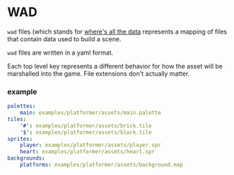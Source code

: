 # WAD
`wad` files (which stands for [where's all the data](https://doomwiki.org/wiki/WAD) represents a mapping of files that contain data used to build a scene.

`wad` files are written in a yaml format.

Each top level key represents a different behavior for how the asset will be marshalled into the game.
File extensions don't actually matter.

### example

```yaml
palettes:
    main: examples/platformer/assets/main.palette
tiles:
    '#': examples/platformer/assets/brick.tile
    '$': examples/platformer/assets/block.tile
sprites:
    player: examples/platformer/assets/player.spr
    heart: examples/platformer/assets/heart.spr
backgrounds:
    platforms: examples/platformer/assets/background.map
```
